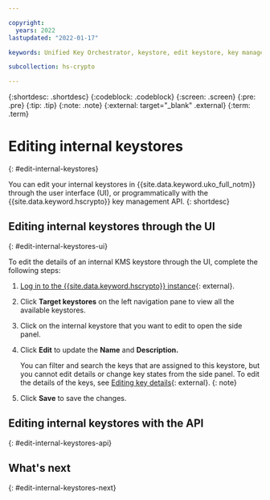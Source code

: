 ```yaml
---

copyright:
  years: 2022
lastupdated: "2022-01-17"

keywords: Unified Key Orchestrator, keystore, edit keystore, key management, internal keystore

subcollection: hs-crypto

---
```


{:shortdesc: .shortdesc}
{:codeblock: .codeblock}
{:screen: .screen}
{:pre: .pre}
{:tip: .tip}
{:note: .note}
{:external: target="_blank" .external}
{:term: .term}


# Editing internal keystores
{: #edit-internal-keystores}

You can edit your internal keystores in {{site.data.keyword.uko_full_notm}} through the user interface (UI), or programmatically with the {{site.data.keyword.hscrypto}} key management API.
{: shortdesc}

## Editing internal keystores through the UI
{: #edit-internal-keystores-ui}

To edit the details of an internal KMS keystore through the UI, complete the following steps:

1. [Log in to the {{site.data.keyword.hscrypto}} instance](https://cloud.ibm.com/login){: external}.
2. Click **Target keystores** on the left navigation pane to view all the available keystores.
3. Click on the internal keystore that you want to edit to open the side panel.
4. Click **Edit** to update the **Name** and **Description.** 
   
   You can filter and search the keys that are assigned to this keystore, but you cannot edit details or change key states from the side panel. To edit the details of the keys, see [Editing key details](/docs/hs-crypto?topic=hs-crypto-edit-kms-keys){: external}.
   {: note}

5. Click **Save** to save the changes.




## Editing internal keystores with the API
{: #edit-internal-keystores-api}






## What's next
{: #edit-internal-keystores-next}

  


